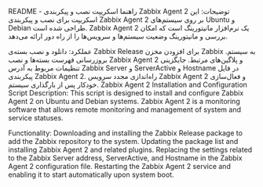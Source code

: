 README - راهنما
اسکریپت نصب و پیکربندی Zabbix Agent 2
توضیحات:
این اسکریپت برای نصب و پیکربندی Zabbix Agent 2 بر روی سیستم‌های Ubuntu و Debian طراحی شده است. Zabbix Agent 2 یک نرم‌افزار مانیتورینگ است که امکان بررسی و مانیتورینگ وضعیت سیستم‌ها و سرویس‌ها را از راه دور ارائه می‌دهد.

عملکرد:
دانلود و نصب بسته‌ی Zabbix Release برای افزودن مخزن Zabbix به سیستم.
بروزرسانی فهرست بسته‌ها و نصب Zabbix Agent 2 و پلاگین‌های مرتبط.
جایگزینی تنظیمات مربوط به آدرس Zabbix Server و ServerActive و Hostname در فایل پیکربندی Zabbix Agent 2.
راه‌اندازی مجدد سرویس Zabbix Agent 2 و فعال‌سازی خودکار پس از بارگذاری سیستم.
Zabbix Agent 2 Installation and Configuration Script
Description:
This script is designed to install and configure Zabbix Agent 2 on Ubuntu and Debian systems. Zabbix Agent 2 is a monitoring software that allows remote monitoring and management of system and service statuses.

Functionality:
Downloading and installing the Zabbix Release package to add the Zabbix repository to the system.
Updating the package list and installing Zabbix Agent 2 and related plugins.
Replacing the settings related to the Zabbix Server address, ServerActive, and Hostname in the Zabbix Agent 2 configuration file.
Restarting the Zabbix Agent 2 service and enabling it to start automatically upon system boot.
